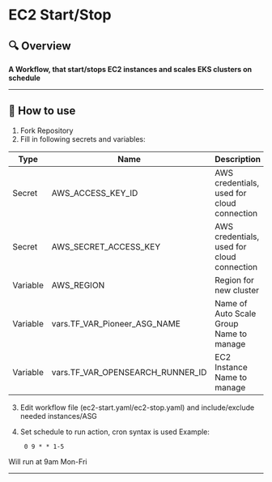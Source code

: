 # EC2 Start/Stop

## 🔍 Overview
**A Workflow, that start/stops EC2 instances and scales EKS clusters on schedule**

---

## 📘 How to use
1. Fork Repository
2. Fill in following secrets and variables:

| Type      | Name                               | Description                                |
|-----------|------------------------------------|--------------------------------------------|
| Secret    | AWS_ACCESS_KEY_ID                  | AWS credentials, used for cloud connection |
| Secret    | AWS_SECRET_ACCESS_KEY              | AWS credentials, used for cloud connection |
| Variable  | AWS_REGION                         | Region for new cluster                     |
| Variable  | vars.TF_VAR_Pioneer_ASG_NAME       | Name of Auto Scale Group Name to manage    |
| Variable  | vars.TF_VAR_OPENSEARCH_RUNNER_ID   | EC2 Instance Name to manage                |

3. Edit workflow file (ec2-start.yaml/ec2-stop.yaml) and include/exclude needed instances/ASG
4. Set schedule to run action, cron syntax is used
Example: 

        0 9 * * 1-5
Will run at 9am Mon-Fri

---